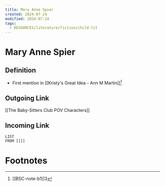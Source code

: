 ```yaml
---
title: Mary Anne Spier
created: 2024-07-24
modified: 2024-07-24
tags:
  - RESOURCES/literature/fiction/child-lit
---
```

# Mary Anne Spier
## Definition
- First mention in [[Kristy's Great Idea - Ann M Martin]][^1]
## Outgoing Link
[[The Baby-Sitters Club POV Characters]]
## Incoming Link
```dataview
LIST
FROM [[]]
```
# Footnotes

[^1]: [[BSC-note-b1]]3